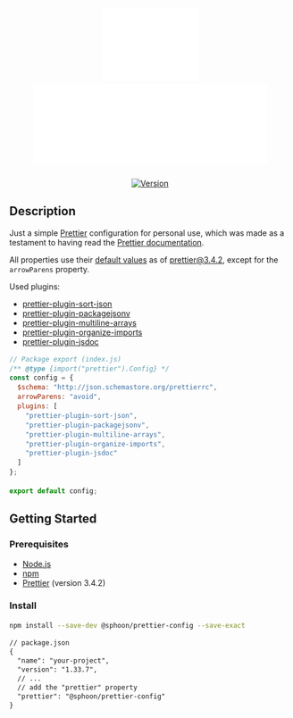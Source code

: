 <!-- ############################################# -->
<!-- Links -->

<!-- 
  Shields: https://shields.io/
  UTF8 Art: http://aa.en.utf8art.com/
  ASCII Art: https://www.asciiart.eu/
  ASCII Banners: https://patorjk.com/software/taag/
  Unicode Characters: https://www.amp-what.com/
  Braille Art: https://emojicombos.com/
  Spaces: https://jkorpela.fi/chars/spaces.html
  Color for SVG artworks: #6C757D / #F8F9FA
-- >

<!-- ############################################# -->
<!-- Header -->

<h1 align="center">
  <img height="130" src="./media/art-header.svg" alt="header-art">
  <img width="420" src="./media/header.svg" alt="header">
</h1>

<div align="center">

[![Version][package-shield]][package-url]

</div>

<!-- ############################################# -->
<!-- Main Area -->

## Description

Just a simple [Prettier](https://prettier.io/) configuration for personal use, which was made as a testament to having read the [Prettier documentation](https://prettier.io/docs/).

All properties use their [default values](https://prettier.io/docs/en/options) as of prettier@3.4.2, except for the `arrowParens` property.

Used plugins:

- [prettier-plugin-sort-json](https://www.npmjs.com/package/prettier-plugin-sort-json)
- [prettier-plugin-packagejsonv](https://www.npmjs.com/package/prettier-plugin-packagejsonv)
- [prettier-plugin-multiline-arrays](https://www.npmjs.com/package/prettier-plugin-multiline-arrays)
- [prettier-plugin-organize-imports](https://www.npmjs.com/package/prettier-plugin-organize-imports)
- [prettier-plugin-jsdoc](https://www.npmjs.com/package/prettier-plugin-jsdoc)

```javascript
// Package export (index.js)
/** @type {import("prettier").Config} */
const config = {
  $schema: "http://json.schemastore.org/prettierrc",
  arrowParens: "avoid",
  plugins: [
    "prettier-plugin-sort-json",
    "prettier-plugin-packagejsonv",
    "prettier-plugin-multiline-arrays",
    "prettier-plugin-organize-imports",
    "prettier-plugin-jsdoc"
  ]
};

export default config;
```

## Getting Started
### Prerequisites

- [Node.js](https://nodejs.org/en/)
- [npm](https://www.npmjs.com/)
- [Prettier](https://prettier.io/) (version 3.4.2)

### Install

```bash
npm install --save-dev @sphoon/prettier-config --save-exact
```

```jsonc
// package.json
{
  "name": "your-project",
  "version": "1.33.7",
  // ...
  // add the "prettier" property
  "prettier": "@sphoon/prettier-config"
}
```

<!-- ############################################# -->
<!-- References -->

[package-shield]: https://img.shields.io/github/package-json/v/exquz3me/prettier-config
[package-url]: https://www.npmjs.com/package/@sphoon/prettier-config